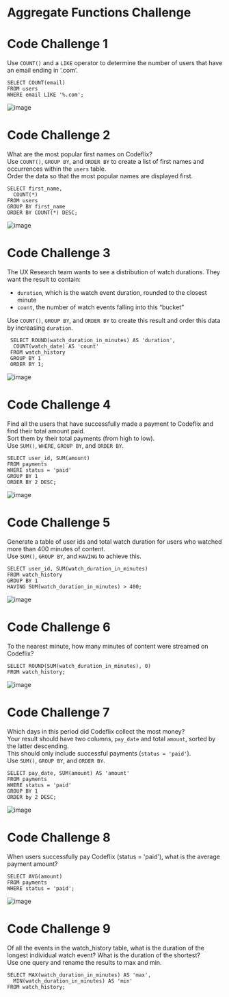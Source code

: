 # Aggregate Functions Challenge
# Code Challenge 1
Use `COUNT()` and a `LIKE` operator to determine the number of users that have an email ending in ‘.com’.<br />

    SELECT COUNT(email)
    FROM users
    WHERE email LIKE '%.com';
![image](https://user-images.githubusercontent.com/40252813/180693712-db2f9538-9822-430d-b5c3-840ce26c224a.png)

# Code Challenge 2

What are the most popular first names on Codeflix?<br />
Use `COUNT()`, `GROUP BY`, and `ORDER BY` to create a list of first names and occurrences within the `users` table.<br />
Order the data so that the most popular names are displayed first.<br />

    SELECT first_name,
      COUNT(*)
    FROM users
    GROUP BY first_name
    ORDER BY COUNT(*) DESC;
![image](https://user-images.githubusercontent.com/40252813/180694491-dbc86f75-55e9-4461-991f-24e200459d49.png)

# Code Challenge 3
The UX Research team wants to see a distribution of watch durations. They want the result to contain:<br />
  - `duration`, which is the watch event duration, rounded to the closest minute<br />
  - `count`, the number of watch events falling into this “bucket”<br />
 
Use `COUNT()`, `GROUP BY`, and `ORDER BY` to create this result and order this data by increasing `duration`.<br />
     
     SELECT ROUND(watch_duration_in_minutes) AS 'duration', 
      COUNT(watch_date) AS 'count'
     FROM watch_history
     GROUP BY 1
     ORDER BY 1;
![image](https://user-images.githubusercontent.com/40252813/180695384-ae24b114-c9c7-4b08-81c3-097d955ef3cf.png)
   
# Code Challenge 4
Find all the users that have successfully made a payment to Codeflix and find their total amount paid.<br />
Sort them by their total payments (from high to low).<br />
Use `SUM()`, `WHERE`, `GROUP BY`, and `ORDER BY`.<br />

    SELECT user_id, SUM(amount)
    FROM payments
    WHERE status = 'paid'
    GROUP BY 1
    ORDER BY 2 DESC;
![image](https://user-images.githubusercontent.com/40252813/180696166-b205f88c-2f15-48ff-9906-999c89d29083.png)

# Code Challenge 5
Generate a table of user ids and total watch duration for users who watched more than 400 minutes of content.<br />
Use `SUM()`, `GROUP BY`, and `HAVING` to achieve this.<br />

    SELECT user_id, SUM(watch_duration_in_minutes)
    FROM watch_history
    GROUP BY 1
    HAVING SUM(watch_duration_in_minutes) > 400;

![image](https://user-images.githubusercontent.com/40252813/180696704-a0cff31b-45e2-4ae0-9444-d110e93766ce.png)

# Code Challenge 6
To the nearest minute, how many minutes of content were streamed on Codeflix?<br />

    SELECT ROUND(SUM(watch_duration_in_minutes), 0)
    FROM watch_history;
![image](https://user-images.githubusercontent.com/40252813/180697172-10737b18-591d-428e-957a-03cccc3a13da.png)

# Code Challenge 7
Which days in this period did Codeflix collect the most money?<br />
Your result should have two columns, `pay_date` and total `amount`, sorted by the latter descending.<br />
This should only include successful payments (`status = 'paid'`).<br />
Use `SUM()`, `GROUP BY`, and `ORDER BY`.<br />

    SELECT pay_date, SUM(amount) AS 'amount'
    FROM payments
    WHERE status = 'paid'
    GROUP BY 1
    ORDER by 2 DESC;
![image](https://user-images.githubusercontent.com/40252813/180697520-05492002-54c8-46f3-a38b-247a0a624506.png)

# Code Challenge 8
When users successfully pay Codeflix (status = 'paid'), what is the average payment amount?<br />

    SELECT AVG(amount)
    FROM payments
    WHERE status = 'paid';
![image](https://user-images.githubusercontent.com/40252813/180697712-79a79c18-20d1-49fc-94cb-009fa7804fb1.png)

# Code Challenge 9
Of all the events in the watch_history table, what is the duration of the longest individual watch event? What is the duration of the shortest?<br />
Use one query and rename the results to max and min.<br />

    SELECT MAX(watch_duration_in_minutes) AS 'max', 
      MIN(watch_duration_in_minutes) AS 'min'
    FROM watch_history;
    









